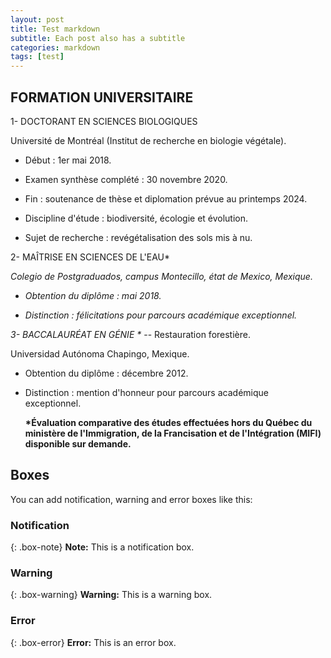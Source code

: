 ```yaml
---
layout: post
title: Test markdown
subtitle: Each post also has a subtitle
categories: markdown
tags: [test]
---
```


## FORMATION UNIVERSITAIRE

1- DOCTORANT EN SCIENCES BIOLOGIQUES

Université de Montréal (Institut de recherche en biologie végétale). ­

-   Début : 1er mai 2018. ­

-   Examen synthèse complété : 30 novembre 2020. ­

-   Fin : soutenance de thèse et diplomation prévue au printemps 2024. ­

-   Discipline d'étude : biodiversité, écologie et évolution. ­

-   Sujet de recherche : revégétalisation des sols mis à nu.

2- MAÎTRISE EN SCIENCES DE L'EAU\*

*Colegio de Postgraduados, campus Montecillo, état de Mexico, Mexique. ­*

-   *Obtention du diplôme : mai 2018. ­*

-   *Distinction : félicitations pour parcours académique exceptionnel.*

*3- BACCALAURÉAT EN GÉNIE \** -- Restauration forestière.

Universidad Autónoma Chapingo, Mexique. ­

-   Obtention du diplôme : décembre 2012. ­

-   Distinction : mention d'honneur pour parcours académique
    exceptionnel.

    **\*Évaluation comparative des études effectuées hors du Québec du
    ministère de l'Immigration, de la Francisation et de l'Intégration
    (MIFI) disponible sur demande.**

## Boxes

You can add notification, warning and error boxes like this:

### Notification

{: .box-note} **Note:** This is a notification box.

### Warning

{: .box-warning} **Warning:** This is a warning box.

### Error

{: .box-error} **Error:** This is an error box.
